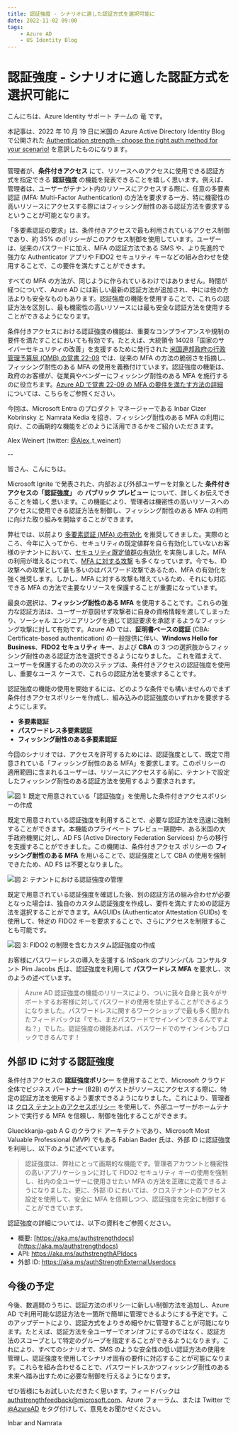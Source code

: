 ```yaml
---
title: 認証強度 - シナリオに適した認証方式を選択可能に
date: 2022-11-02 09:00
tags:
    - Azure AD
    - US Identity Blog
---
```


# 認証強度 - シナリオに適した認証方式を選択可能に

こんにちは、Azure Identity サポート チームの 竜 です。

本記事は、2022 年 10 月 19 日に米国の Azure Active Directory Identity Blog で公開された [Authentication strength – choose the right auth method for your scenario!](https://techcommunity.microsoft.com/t5/microsoft-entra-azure-ad-blog/authentication-strength-choose-the-right-auth-method-for-your/ba-p/2365674) を意訳したものになります。

---- 

管理者が、**条件付きアクセス** にて、リソースへのアクセスに使用できる認証方式を指定できる **認証強度** の機能を発表できることを嬉しく思います。例えば、管理者は、ユーザーがテナント内のリソースにアクセスする際に、任意の多要素認証 (MFA: Multi-Factor Authentication) の方法を要求する一方、特に機密性の高いリソースにアクセスする際にはフィッシング耐性のある認証方法を要求するということが可能となります。

「多要素認証の要求」は、条件付きアクセスで最も利用されているアクセス制御であり、約 35% のポリシーがこのアクセス制御を使用しています。ユーザーは、従来のパスワードに加え、MFA の認証方法である SMS や、より先進的で強力な Authenticator アプリや FIDO2 セキュリティ キーなどの組み合わせを使用することで、この要件を満たすことができます。

すべての MFA の方法が、同じように作られているわけではありません。時間が経つについて、Azure AD には新しい最新の認証方法が追加され、中には他の方法よりも安全なものもあります。認証強度の機能を使用することで、これらの認証方法を区別し、最も機密性の高いリソースには最も安全な認証方法を使用することができるようになります。

条件付きアクセスにおける認証強度の機能は、重要なコンプライアンスや規制の要件を満たすことにおいても有効です。たとえば、大統領令 14028「国家のサイバーセキュリティの改善」を支援するために発行された [米国連邦政府の行政管理予算局 (OMB) の覚書 22-09](https://learn.microsoft.com/ja-jp/azure/active-directory/standards/memo-22-09-multi-factor-authentication) では、従来の MFA の方法の脆弱さを指摘し、フィッシング耐性のある MFA の使用を義務付けています。認証強度の機能は、政府のお客様が、従業員やベンダーにフィッシング耐性のある MFA を施行するのに役立ちます。[Azure AD で覚書 22-09 の MFA の要件を満たす方法の詳細](https://learn.microsoft.com/ja-jp/azure/active-directory/standards/memo-22-09-meet-identity-requirements) については、こちらをご参照ください。

今回は、Microsoft Entra のプロダクト マネージャーである Inbar Cizer Kobrinsky と Namrata Kedia を招き、フィッシング耐性のある MFA の利用に向け、この画期的な機能をどのように活用できるかをご紹介いただきます。

Alex Weinert (twitter: [@Alex](https://techcommunity.microsoft.com/t5/user/viewprofilepage/user-id/15847#profile)_t_weinert)

--  

皆さん、こんにちは。  

Microsoft Ignite で発表された、内部および外部ユーザーを対象とした **条件付きアクセスの「認証強度」** の **パブリック プレビュー** について、詳しくお伝えできることを嬉しく思います。この機能により、管理者は機密性の高いリソースへのアクセスに使用できる認証方法を制御し、フィッシング耐性のある MFA の利用に向けた取り組みを開始することができます。

弊社では、以前より [多要素認証 (MFA) の有効化](https://www.microsoft.com/ja-jp/security/business/identity-access/azure-active-directory-mfa-multi-factor-authentication?rtc=1) を推奨してきました。実際のところ、今年に入ってから、セキュリティの既定値群を自ら有効化していないお客様のテナントにおいて、[セキュリティ既定値群の有効化](https://techcommunity.microsoft.com/t5/microsoft-entra-azure-ad-blog/raising-the-baseline-security-for-all-organizations-in-the-world/ba-p/3299048) を実施しました。MFA の利用が増えるにつれて、[MFA に対する攻撃](https://techcommunity.microsoft.com/t5/microsoft-entra-azure-ad-blog/all-your-creds-are-belong-to-us/ba-p/855124) も多くなっています。今でも、ID 攻撃への攻撃として最も多いのはパスワード攻撃であるため、MFA の有効化を強く推奨します。しかし、MFA に対する攻撃も増えているため、それにも対応できる MFA の方法で主要なリソースを保護することが重要になっています。

最良の選択は、**フィッシング耐性のある MFA** を使用することです。これらの強力な認証方法は、ユーザーが意図せず攻撃者に自身の資格情報を渡してしまったり、ソーシャル エンジニアリングを通じて認証要求を承認するようなフィッシング攻撃に対して有効です。Azure AD では、**証明書ベースの認証** (CBA: Certificate-based authentication) の一般提供に伴い、**Windows Hello for Business**、**FIDO2 セキュリティ キー**、および **CBA** の 3 つの選択肢からフィッシング耐性のある認証方法を選択できるようになりました。 これを踏まえて、ユーザーを保護するための次のステップは、条件付きアクセスの認証強度を使用し、重要なユース ケースで、これらの認証方法を要求することです。  

認証強度の機能の使用を開始するには、どのような条件でも構いませんのでまず条件付きアクセスポリシーを作成し、組み込みの認証強度のいずれかを要求するようにします。

- **多要素認証**
- **パスワードレス多要素認証**
- **フィッシング耐性のある多要素認証**  

今回のシナリオでは、アクセスを許可するためには、認証強度として、既定で用意されている「フィッシング耐性のある MFA」を要求します。このポリシーの適用範囲に含まれるユーザーは、リソースにアクセスする前に、テナントで設定したフィッシング耐性のある認証方法を使用するよう要求されます。  

![図 1: 既定で用意されている「認証強度」を使用した条件付きアクセスポリシーの作成](./authentication-strength-choose-the-right-auth-method-for-your/01.png)

既定で用意されている認証強度を利用することで、必要な認証方法を迅速に強制することができます。本機能のプライベート プレビュー期間中、ある米国の大手政府機関に対し、AD FS (Active Directory Federation Services) からの移行を支援することができました。この機関は、条件付きアクセス ポリシーの **フィッシング耐性のある MFA** を用いることで、認証強度として CBA の使用を強制できたため、AD FS は不要となりました。

![図 2: テナントにおける認証強度の管理](./authentication-strength-choose-the-right-auth-method-for-your/02.png)

既定で用意されている認証強度を確認した後、別の認証方法の組み合わせが必要となった場合は、独自のカスタム認証強度を作成し、要件を満たすための認証方法を選択することができます。AAGUIDs (Authenticator Attestation GUIDs) を使用して、特定の FIDO2 キーを要求することで、さらにアクセスを制限することも可能です。

![図 3: FIDO2 の制限を含むカスタム認証強度の作成](./authentication-strength-choose-the-right-auth-method-for-your/03.png)

お客様にパスワードレスの導入を支援する InSpark のプリンシパル コンサルタント Pim Jacobs 氏は、認証強度を利用して **パスワードレス MFA** を要求し、次のようの述べています。  

> Azure AD 認証強度の機能のリリースにより、ついに我々自身と我々がサポートするお客様に対してパスワードの使用を禁止することができるようになりました。パスワードレスに関するワークショップで最も多く聞かれたフィードバックは「でも、まだパスワードでサインインできるんですよね？」でした。認証強度の機能あれば、パスワードでのサインインもブロックできるんです！

## 外部 ID に対する認証強度

条件付きアクセスの **認証強度ポリシー** を使用することで、Microsoft クラウド全体でビジネス パートナー (B2B) のゲストがリソースにアクセスする際に、特定の認証方法を使用するよう要求できるようになりました。これにより、管理者は [クロス テナントのアクセスポリシー](https://learn.microsoft.com/ja-jp/azure/active-directory/external-identities/cross-tenant-access-settings-b2b-collaboration?source=recommendations#to-change-inbound-trust-settings-for-mfa-and-device-claims) を使用して、外部ユーザーがホームテナントで実行する MFA を信頼し、制御を強化することができます。

Glueckkanja-gab A G のクラウド アーキテクトであり、Microsoft Most Valuable Professional (MVP) でもある Fabian Bader 氏は、外部 ID に認証強度を利用し、以下のように述べています。 

> 認証強度は、弊社にとって画期的な機能です。管理者アカウントと機密性の高いアプリケーションに対して FIDO2 セキュリティ キーの使用を強制し、社内の全ユーザーに使用させたい MFA の方法を正確に定義できるようになりました。更に、外部 ID においては、クロステナントのアクセス設定を使用して、安全に MFA を信頼しつつ、認証強度を完全に制御することができています。

認証強度の詳細については、以下の資料をご参照ください。

- 概要: [https://aka.ms/authstrengthdocs](https://aka.ms/authstrengthdocs)
- API: [https://aka.ms/authstrengthAPIdocs ](https://aka.ms/authstrengthAPIdocs)
- 外部 ID: [https://aka.ms/authStrengthExternalUserdocs  ](https://aka.ms/authStrengthExternalUserdocs)

## 今後の予定

今後、数週間のうちに、認証方法のポリシーに新しい制御方法を追加し、Azure AD で利用可能な認証方法を一箇所で簡単に管理できるようにする予定です。このアップデートにより、認証方式をよりきめ細やかに管理することが可能になります。たとえば、認証方法を全ユーザーでオン/オフにするのではなく、認証方法のスコープとして特定のグループを指定することができるようになります。これにより、すべてのシナリオで、SMS のような安全性の低い認証方法の使用を管理し、認証強度を使用してシナリオ固有の要件に対応することが可能になります。これらを組み合わせることで、パスワードレスかつフィッシング耐性のある未来へ踏み出すために必要な制御を行えるようになります。  

ぜひ皆様にもお試しいただきたく思います。フィードバックは authstrengthfeedback@microsoft.com、Azure フォーラム、または Twitter で [@AzureAD](https://twitter.com/azuread) をタグ付けして、意見をお聞かせください。

Inbar and Namrata
